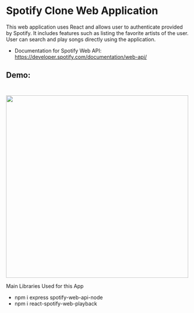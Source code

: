 # Spotify Clone Web Application

This web application uses React and allows user to authenticate provided by Spotify.
It includes features such as listing the favorite artists of the user.
User can search and play songs directly using the application.

* Documentation for Spotify Web API: https://developer.spotify.com/documentation/web-api/

## Demo: <br><br>
<img src="https://media.giphy.com/media/egsrwOlmtGoZz8TiMa/giphy.gif" width="500">


Main Libraries Used for this App
* npm i express spotify-web-api-node
* npm i react-spotify-web-playback
